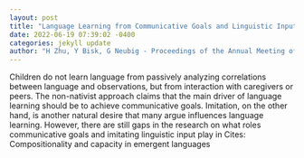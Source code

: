```yaml
--- 
layout: post 
title: "Language Learning from Communicative Goals and Linguistic Input" 
date: 2022-06-19 07:39:02 -0400 
categories: jekyll update 
author: "H Zhu, Y Bisk, G Neubig - Proceedings of the Annual Meeting of the Cognitive , 2022" 
--- 
```

Children do not learn language from passively analyzing correlations between language and observations, but from interaction with caregivers or peers. The non-nativist approach claims that the main driver of language learning should be to achieve communicative goals. Imitation, on the other hand, is another natural desire that many argue influences language learning. However, there are still gaps in the research on what roles communicative goals and imitating linguistic input play in Cites: Compositionality and capacity in emergent languages